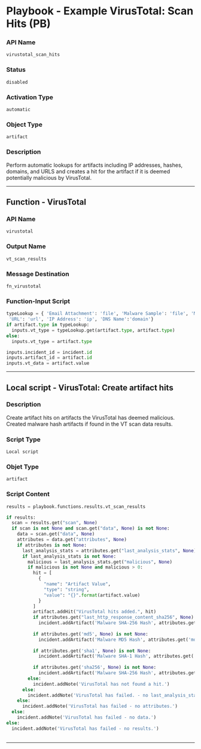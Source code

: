 <!--
    DO NOT MANUALLY EDIT THIS FILE
    THIS FILE IS AUTOMATICALLY GENERATED WITH resilient-sdk codegen
    Generated with resilient-sdk v49.0.4368
-->

# Playbook - Example VirusTotal: Scan Hits (PB)

### API Name
`virustotal_scan_hits`

### Status
`disabled`

### Activation Type
`automatic`

### Object Type
`artifact`

### Description
Perform automatic lookups for artifacts including IP addresses, hashes, domains, and URLS and creates a hit for the artifact if it is deemed potentially malicious by VirusTotal.


---
## Function - VirusTotal

### API Name
`virustotal`

### Output Name
`vt_scan_results`

### Message Destination
`fn_virustotal`

### Function-Input Script
```python
typeLookup = { 'Email Attachment': 'file', 'Malware Sample': 'file', 'Malware MD5 Hash': 'hash', 'Malware SHA-1 Hash': 'hash', 'Malware SHA-256 Hash': 'hash', 'Other File': 'file', 'RCF 822 Email Message File': 'file', 'File Name': 'filename',
 'URL': 'url', 'IP Address': 'ip', 'DNS Name':'domain'}
if artifact.type in typeLookup:
  inputs.vt_type = typeLookup.get(artifact.type, artifact.type)
else:
  inputs.vt_type = artifact.type

inputs.incident_id = incident.id
inputs.artifact_id = artifact.id
inputs.vt_data = artifact.value
```

---

## Local script - VirusTotal: Create artifact hits

### Description
Create artifact hits on artifacts the VirusTotal has deemed malicious. Created malware hash artifacts if found in the VT scan data results.

### Script Type
`Local script`

### Objet Type
`artifact`

### Script Content
```python
results = playbook.functions.results.vt_scan_results

if results:
  scan = results.get("scan", None)
  if scan is not None and scan.get("data", None) is not None:
    data = scan.get("data", None)
    attributes = data.get("attributes", None)
    if attributes is not None:
      last_analysis_stats = attributes.get("last_analysis_stats", None)
      if last_analysis_stats is not None:
        malicious = last_analysis_stats.get("malicious", None)
        if malicious is not None and malicious > 0:
          hit = [
            {
              "name": "Artifact Value",
              "type": "string",
              "value": "{}".format(artifact.value)
            }
          ]
          artifact.addHit("VirusTotal hits added.", hit)
          if attributes.get("last_http_response_content_sha256", None) is not None:
            incident.addArtifact('Malware SHA-256 Hash', attributes.get("last_http_response_content_sha256", None), "Created by VirusTotal.")
            
          if attributes.get('md5', None) is not None:
            incident.addArtifact('Malware MD5 Hash', attributes.get('md5'), "Created by VirusTotal.")
  
          if attributes.get('sha1', None) is not None:
            incident.addArtifact('Malware SHA-1 Hash', attributes.get('sha1'), "Created by VirusTotal.")
    
          if attributes.get('sha256', None) is not None:
            incident.addArtifact('Malware SHA-256 Hash', attributes.get('sha256'), "Created by VirusTotal.")
        else:
          incident.addNote('VirusTotal has not found a hit.')
      else:
        incident.addNote('VirusTotal has failed. - no last_analysis_stats')
    else:
      incident.addNote('VirusTotal has failed - no attributes.')
  else:
    incident.addNote('VirusTotal has failed - no data.')
else:
  incident.addNote('VirusTotal has failed - no results.')
      
```

---
